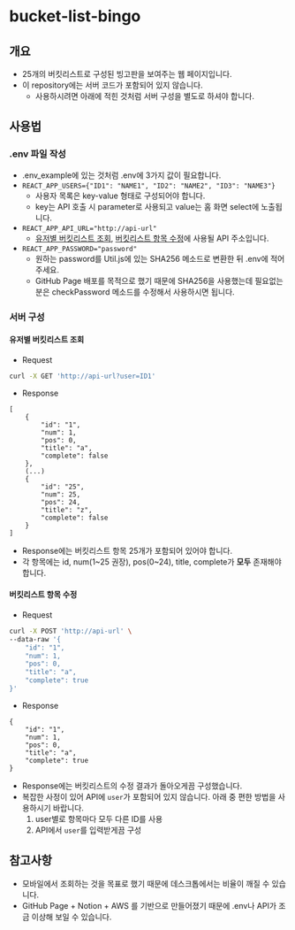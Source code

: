 # bucket-list-bingo

## 개요
* 25개의 버킷리스트로 구성된 빙고판을 보여주는 웹 페이지입니다.
* 이 repository에는 서버 코드가 포함되어 있지 않습니다. 
  * 사용하시려면 아래에 적힌 것처럼 서버 구성을 별도로 하셔야 합니다.

## 사용법
### .env 파일 작성
* .env_example에 있는 것처럼 .env에 3가지 값이 필요합니다.
* `REACT_APP_USERS={"ID1": "NAME1", "ID2": "NAME2", "ID3": "NAME3"}`
  * 사용자 목록은 key-value 형태로 구성되어야 합니다.
  * key는 API 호출 시 parameter로 사용되고 value는 홈 화면 select에 노출됩니다.
* `REACT_APP_API_URL="http://api-url"`
  * [유저별 버킷리스트 조회](https://github.com/ytbeom/bucket-list-bingo#%EC%9C%A0%EC%A0%80%EB%B3%84-%EB%B2%84%ED%82%B7%EB%A6%AC%EC%8A%A4%ED%8A%B8-%EC%A1%B0%ED%9A%8C), [버킷리스트 항목 수정](https://github.com/ytbeom/bucket-list-bingo#%EB%B2%84%ED%82%B7%EB%A6%AC%EC%8A%A4%ED%8A%B8-%ED%95%AD%EB%AA%A9-%EC%88%98%EC%A0%95)에 사용될 API 주소입니다.
* `REACT_APP_PASSWORD="password"`
  * 원하는 password를 Util.js에 있는 SHA256 메소드로 변환한 뒤 .env에 적어주세요.
  * GitHub Page 배포를 목적으로 했기 때문에 SHA256을 사용했는데 필요없는 분은 checkPassword 메소드를 수정해서 사용하시면 됩니다.
  
### 서버 구성
#### 유저별 버킷리스트 조회
* Request
```bash
curl -X GET 'http://api-url?user=ID1'
```
* Response
```
[
    {
        "id": "1",
        "num": 1,
        "pos": 0,
        "title": "a",
        "complete": false
    },
    (...)
    {
        "id": "25",
        "num": 25,
        "pos": 24,
        "title": "z",
        "complete": false
    }
]
```
* Response에는 버킷리스트 항목 25개가 포함되어 있어야 합니다.
* 각 항목에는 id, num(1\~25 권장), pos(0\~24), title, complete가 **모두** 존재해야 합니다.

#### 버킷리스트 항목 수정
* Request
```bash
curl -X POST 'http://api-url' \
--data-raw '{
    "id": "1",
    "num": 1,
    "pos": 0,
    "title": "a",
    "complete": true
}'
```
* Response
```
{
    "id": "1",
    "num": 1,
    "pos": 0,
    "title": "a",
    "complete": true
}
```
* Response에는 버킷리스트의 수정 결과가 돌아오게끔 구성했습니다.
* 복잡한 사정이 있어 API에 `user`가 포함되어 있지 않습니다. 아래 중 편한 방법을 사용하시기 바랍니다.
  1. user별로 항목마다 모두 다른 ID를 사용
  2. API에서 `user`를 입력받게끔 구성

## 참고사항
* 모바일에서 조회하는 것을 목표로 했기 때문에 데스크톱에서는 비율이 깨질 수 있습니다.
* GitHub Page + Notion + AWS 를 기반으로 만들어졌기 때문에 .env나 API가 조금 이상해 보일 수 있습니다.
